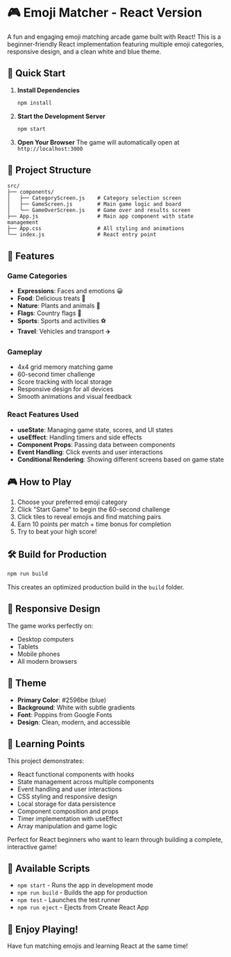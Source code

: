 # 🎮 Emoji Matcher - React Version

A fun and engaging emoji matching arcade game built with React! This is a beginner-friendly React implementation featuring multiple emoji categories, responsive design, and a clean white and blue theme.

## 🚀 Quick Start

1. **Install Dependencies**
   ```bash
   npm install
   ```

2. **Start the Development Server**
   ```bash
   npm start
   ```

3. **Open Your Browser**
   The game will automatically open at `http://localhost:3000`

## 📁 Project Structure

```
src/
├── components/
│   ├── CategoryScreen.js    # Category selection screen
│   ├── GameScreen.js        # Main game logic and board
│   └── GameOverScreen.js    # Game over and results screen
├── App.js                   # Main app component with state management
├── App.css                  # All styling and animations
└── index.js                 # React entry point
```

## 🎯 Features

### Game Categories
- **Expressions**: Faces and emotions 😀
- **Food**: Delicious treats 🍕
- **Nature**: Plants and animals 🌿
- **Flags**: Country flags 🏁
- **Sports**: Sports and activities ⚽
- **Travel**: Vehicles and transport ✈️

### Gameplay
- 4x4 grid memory matching game
- 60-second timer challenge
- Score tracking with local storage
- Responsive design for all devices
- Smooth animations and visual feedback

### React Features Used
- **useState**: Managing game state, scores, and UI states
- **useEffect**: Handling timers and side effects
- **Component Props**: Passing data between components
- **Event Handling**: Click events and user interactions
- **Conditional Rendering**: Showing different screens based on game state

## 🎮 How to Play

1. Choose your preferred emoji category
2. Click "Start Game" to begin the 60-second challenge
3. Click tiles to reveal emojis and find matching pairs
4. Earn 10 points per match + time bonus for completion
5. Try to beat your high score!

## 🛠 Build for Production

```bash
npm run build
```

This creates an optimized production build in the `build` folder.

## 📱 Responsive Design

The game works perfectly on:
- Desktop computers
- Tablets
- Mobile phones
- All modern browsers

## 🎨 Theme

- **Primary Color**: #2596be (blue)
- **Background**: White with subtle gradients
- **Font**: Poppins from Google Fonts
- **Design**: Clean, modern, and accessible

## 🧩 Learning Points

This project demonstrates:
- React functional components with hooks
- State management across multiple components
- Event handling and user interactions
- CSS styling and responsive design
- Local storage for data persistence
- Component composition and props
- Timer implementation with useEffect
- Array manipulation and game logic

Perfect for React beginners who want to learn through building a complete, interactive game!

## 🔧 Available Scripts

- `npm start` - Runs the app in development mode
- `npm run build` - Builds the app for production
- `npm test` - Launches the test runner
- `npm run eject` - Ejects from Create React App

## 🎉 Enjoy Playing!

Have fun matching emojis and learning React at the same time!
